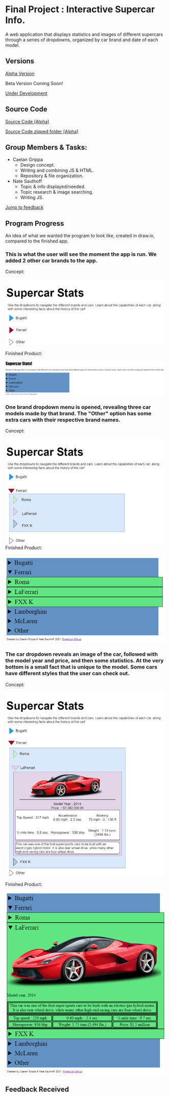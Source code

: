 # Final Project : Interactive Supercar Info.

A web application that displays statistics and images of different supercars through a series of dropdowns, organized by car brand and date of each model.

## Versions
[Alpha Version](https://supercar-stats.caelangrippa.repl.co/)

Beta Version Coming Soon!

[Under Development](https://supercarstatsdevelopment.caelangrippa.repl.co/)

## Source Code
[Source Code (Alpha)](https://github.com/CG-SKYLN/Program.Project/tree/gh-pages/src/Supercar-Stats)

[Source Code zipped folder (Alpha)](https://github.com/CG-SKYLN/Program.Project/blob/gh-pages/src/Supercar-Stats.zip)

## Group Members & Tasks:
  - Caelan Grippa
      - Design concept.
      - Writing and combining JS & HTML.
      - Repository & file organization.
  - Nate Sauthoff
      - Topic & info displayed/needed.
      - Topic research & image searching.
      - Writing JS.

[Jump to feedback](https://github.com/CG-SKYLN/Program.Project/blob/gh-pages/README.md#feedback-received)

## Program Progress
An idea of what we wanted the program to look like, created in draw.io, compared to the finished app.

### This is what the user will see the moment the app is run. We added 2 other car brands to the app.

Concept:

![ProgramConcept](https://github.com/CG-SKYLN/Program.Project/blob/gh-pages/images/ConceptStarting.png)

Finished Product:

![FinalResult](https://github.com/CG-SKYLN/Program.Project/blob/gh-pages/images/Final-Result.png)


### One brand dropdown menu is opened, revealing three car models made by that brand. The "Other" option has some extra cars with their respective brand names.

Concept:

![ConceptDropdown1](https://github.com/CG-SKYLN/Program.Project/blob/gh-pages/images/ConceptDropdown1.png)
Finished Product:

![FinalResult1](https://github.com/CG-SKYLN/Program.Project/blob/gh-pages/images/Final-Result-1.png)


### The car dropdown reveals an image of the car, followed with the model year and price, and then some statistics. At the very bottom is a small fact that is unique to the model. Some cars have different styles that the user can check out.

Concept:

![ConceptDropdown2](https://github.com/CG-SKYLN/Program.Project/blob/gh-pages/images/ConceptDropdown2.png)

Finished Product:

![FinalResult2](https://github.com/CG-SKYLN/Program.Project/blob/gh-pages/images/Final-Result-2.png)


## Feedback Received
